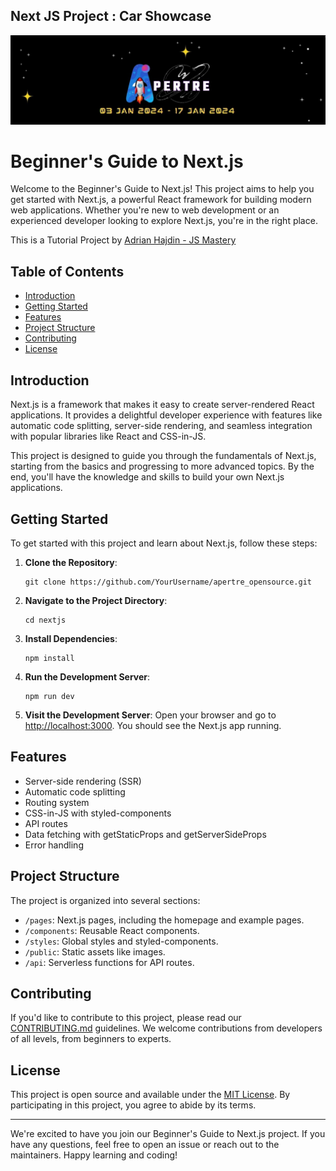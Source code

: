 ## **Next JS Project : Car Showcase**

![logo](../assets/logo.jpg)

# Beginner's Guide to Next.js

Welcome to the Beginner's Guide to Next.js! This project aims to help you get started with Next.js, a powerful React framework for building modern web applications. Whether you're new to web development or an experienced developer looking to explore Next.js, you're in the right place.

This is a Tutorial Project by [Adrian Hajdin - JS Mastery](https://github.com/adrianhajdin)

## Table of Contents

- [Introduction](#introduction)
- [Getting Started](#getting-started)
- [Features](#features)
- [Project Structure](#project-structure)
- [Contributing](#contributing)
- [License](#license)

## Introduction

Next.js is a framework that makes it easy to create server-rendered React applications. It provides a delightful developer experience with features like automatic code splitting, server-side rendering, and seamless integration with popular libraries like React and CSS-in-JS.

This project is designed to guide you through the fundamentals of Next.js, starting from the basics and progressing to more advanced topics. By the end, you'll have the knowledge and skills to build your own Next.js applications.

## Getting Started

To get started with this project and learn about Next.js, follow these steps:

1. **Clone the Repository**: 
   ```
   git clone https://github.com/YourUsername/apertre_opensource.git
   ```

2. **Navigate to the Project Directory**:
   ```
   cd nextjs
   ```

3. **Install Dependencies**:
   ```
   npm install
   ```

4. **Run the Development Server**:
   ```
   npm run dev
   ```

5. **Visit the Development Server**:
   Open your browser and go to [http://localhost:3000](http://localhost:3000). You should see the Next.js app running.

## Features

- Server-side rendering (SSR)
- Automatic code splitting
- Routing system
- CSS-in-JS with styled-components
- API routes
- Data fetching with getStaticProps and getServerSideProps
- Error handling

## Project Structure

The project is organized into several sections:

- `/pages`: Next.js pages, including the homepage and example pages.
- `/components`: Reusable React components.
- `/styles`: Global styles and styled-components.
- `/public`: Static assets like images.
- `/api`: Serverless functions for API routes.

## Contributing

If you'd like to contribute to this project, please read our [CONTRIBUTING.md](CONTRIBUTING.md) guidelines. We welcome contributions from developers of all levels, from beginners to experts.

## License

This project is open source and available under the [MIT License](LICENSE). By participating in this project, you agree to abide by its terms.

---

We're excited to have you join our Beginner's Guide to Next.js project. If you have any questions, feel free to open an issue or reach out to the maintainers. Happy learning and coding!

